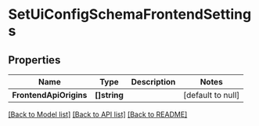 # SetUiConfigSchemaFrontendSettings

## Properties
Name | Type | Description | Notes
------------ | ------------- | ------------- | -------------
**FrontendApiOrigins** | **[]string** |  | [default to null]

[[Back to Model list]](../README.md#documentation-for-models) [[Back to API list]](../README.md#documentation-for-api-endpoints) [[Back to README]](../README.md)

